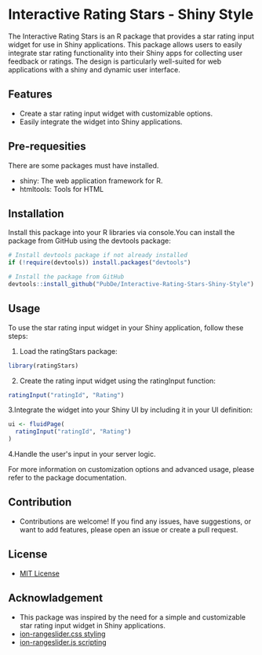 #  Interactive Rating Stars - Shiny Style

The Interactive Rating Stars is an R package that provides a star rating input widget for use in Shiny applications. This package allows users to easily integrate star rating functionality into their Shiny apps for collecting user feedback or ratings. The design is particularly well-suited for web applications with a shiny and dynamic user interface.

## Features
- Create a star rating input widget with customizable options.
- Easily integrate the widget into Shiny applications.

## Pre-requesities
There are some packages must have installed.
- shiny: The web application framework for R.
- htmltools: Tools for HTML

## Installation

Install this package into your R libraries via console.You can install the package from GitHub using the devtools package:
  ```R
  # Install devtools package if not already installed
  if (!require(devtools)) install.packages("devtools")

  # Install the package from GitHub
  devtools::install_github("PubDe/Interactive-Rating-Stars-Shiny-Style")
 ```
## Usage
To use the star rating input widget in your Shiny application, follow these steps:

1. Load the ratingStars package:
```R
library(ratingStars)
```
2. Create the rating input widget using the ratingInput function:
```R
ratingInput("ratingId", "Rating")
```
3.Integrate the widget into your Shiny UI by including it in your UI definition:
```R
ui <- fluidPage(
  ratingInput("ratingId", "Rating")
)
```
4.Handle the user's input in your server logic.

For more information on customization options and advanced usage, please refer to the package documentation.

## Contribution

- Contributions are welcome! If you find any issues, have suggestions, or want to add features, please open an issue or create a pull request.

## License
- [MIT License](https://choosealicense.com/licenses/mit/)

## Acknowladgement

- This package was inspired by the need for a simple and customizable star rating input widget in Shiny applications.
- [ion-rangeslider.css styling](https://cdnjs.cloudflare.com/ajax/libs/ion-rangeslider/2.3.1/css/ion.rangeSlider.min.css)
- [ion-rangeslider.js scripting](https://cdnjs.cloudflare.com/ajax/libs/ion-rangeslider/2.3.1/js/ion.rangeSlider.min.js)
